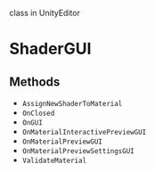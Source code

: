 class in UnityEditor
# ShaderGUI

## Methods
- `AssignNewShaderToMaterial`
- `OnClosed`
- `OnGUI`
- `OnMaterialInteractivePreviewGUI`
- `OnMaterialPreviewGUI`
- `OnMaterialPreviewSettingsGUI`
- `ValidateMaterial`
